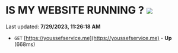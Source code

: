# IS MY WEBSITE RUNNING ? [![](https://img.shields.io/static/v1?label=Sponsor&message=%E2%9D%A4&logo=GitHub&color=%23fe8e86)](https://github.com/sponsors/<username>)

Last updated: **7/29/2023, 11:26:18 AM**

- `GET` [https://youssefservice.me](https://youssefservice.me) - **Up** (668ms)
